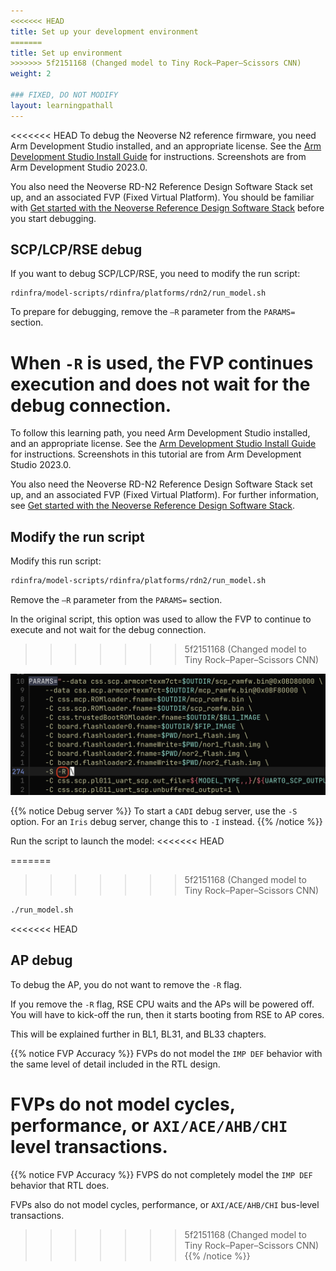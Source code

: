```yaml
---
<<<<<<< HEAD
title: Set up your development environment
=======
title: Set up environment
>>>>>>> 5f2151168 (Changed model to Tiny Rock–Paper–Scissors CNN)
weight: 2

### FIXED, DO NOT MODIFY
layout: learningpathall
---
```


<<<<<<< HEAD
To debug the Neoverse N2 reference firmware, you need Arm Development Studio installed, and an appropriate license. See the [Arm Development Studio Install Guide](/install-guides/armds) for instructions. Screenshots are from Arm Development Studio 2023.0.

You also need the Neoverse RD-N2 Reference Design Software Stack set up, and an associated FVP (Fixed Virtual Platform). You should be familiar with [Get started with the Neoverse Reference Design Software Stack](/learning-paths/servers-and-cloud-computing/refinfra-quick-start/) before you start debugging.

## SCP/LCP/RSE debug

If you want to debug SCP/LCP/RSE, you need to modify the run script:

```console
rdinfra/model-scripts/rdinfra/platforms/rdn2/run_model.sh
```

To prepare for debugging, remove the `–R` parameter from the `PARAMS=` section. 

When `-R` is used, the FVP continues execution and does not wait for the debug connection.
=======
To follow this learning path, you need Arm Development Studio installed, and an appropriate license. See the [Arm Development Studio Install Guide](/install-guides/armds) for instructions. Screenshots in this tutorial are from Arm Development Studio 2023.0.

You also need the Neoverse RD-N2 Reference Design Software Stack set up, and an associated FVP (Fixed Virtual Platform). For further information, see [Get started with the Neoverse Reference Design Software Stack](/learning-paths/servers-and-cloud-computing/refinfra-quick-start/). 

## Modify the run script

Modify this run script:

```bash
rdinfra/model-scripts/rdinfra/platforms/rdn2/run_model.sh
```
Remove the `–R` parameter from the `PARAMS=` section. 

In the original script, this option was used to allow the FVP to continue to execute and not wait for the debug connection.
>>>>>>> 5f2151168 (Changed model to Tiny Rock–Paper–Scissors CNN)

![modify parameters alt-text#center](images/modify_params.png "Figure 1. Modify run_model.sh")

{{% notice Debug server %}}
To start a `CADI` debug server, use the `-S` option. For an `Iris` debug server, change this to `-I` instead.
{{% /notice %}}

Run the script to launch the model:
<<<<<<< HEAD

=======
>>>>>>> 5f2151168 (Changed model to Tiny Rock–Paper–Scissors CNN)
```bash
./run_model.sh
```

<<<<<<< HEAD
## AP debug

To debug the AP, you do not want to remove the `-R` flag. 

If you remove the `-R` flag, RSE CPU waits and the APs will be powered off. You will have to kick-off the run, then it starts booting from RSE to AP cores. 

This will be explained further in BL1, BL31, and BL33 chapters.

{{% notice FVP Accuracy %}}
FVPs do not model the `IMP DEF` behavior with the same level of detail included in the RTL design. 

FVPs do not model cycles, performance, or `AXI/ACE/AHB/CHI` level transactions.
=======
{{% notice FVP Accuracy %}}
FVPS do not completely model the `IMP DEF` behavior that RTL does.

FVPs also do not model cycles, performance, or `AXI/ACE/AHB/CHI` bus-level transactions.
>>>>>>> 5f2151168 (Changed model to Tiny Rock–Paper–Scissors CNN)
{{% /notice %}}
